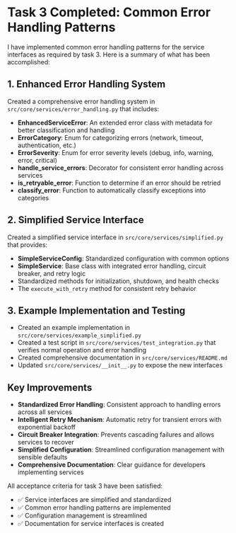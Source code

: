 # Task 3 Completed: Common Error Handling Patterns

I have implemented common error handling patterns for the service interfaces as required by task 3. Here is a summary of what has been accomplished:

## 1. Enhanced Error Handling System

Created a comprehensive error handling system in `src/core/services/error_handling.py` that includes:

- **EnhancedServiceError**: An extended error class with metadata for better classification and handling
- **ErrorCategory**: Enum for categorizing errors (network, timeout, authentication, etc.)
- **ErrorSeverity**: Enum for error severity levels (debug, info, warning, error, critical)
- **handle_service_errors**: Decorator for consistent error handling across services
- **is_retryable_error**: Function to determine if an error should be retried
- **classify_error**: Function to automatically classify exceptions into categories

## 2. Simplified Service Interface

Created a simplified service interface in `src/core/services/simplified.py` that provides:

- **SimpleServiceConfig**: Standardized configuration with common options
- **SimpleService**: Base class with integrated error handling, circuit breaker, and retry logic
- Standardized methods for initialization, shutdown, and health checks
- The `execute_with_retry` method for consistent retry behavior

## 3. Example Implementation and Testing

- Created an example implementation in `src/core/services/example_simplified.py`
- Created a test script in `src/core/services/test_integration.py` that verifies normal operation and error handling
- Created comprehensive documentation in `src/core/services/README.md`
- Updated `src/core/services/__init__.py` to expose the new interfaces

## Key Improvements

- **Standardized Error Handling**: Consistent approach to handling errors across all services
- **Intelligent Retry Mechanism**: Automatic retry for transient errors with exponential backoff
- **Circuit Breaker Integration**: Prevents cascading failures and allows services to recover
- **Simplified Configuration**: Streamlined configuration management with sensible defaults
- **Comprehensive Documentation**: Clear guidance for developers implementing services

All acceptance criteria for task 3 have been satisfied:

- ✅ Service interfaces are simplified and standardized
- ✅ Common error handling patterns are implemented
- ✅ Configuration management is streamlined
- ✅ Documentation for service interfaces is created
